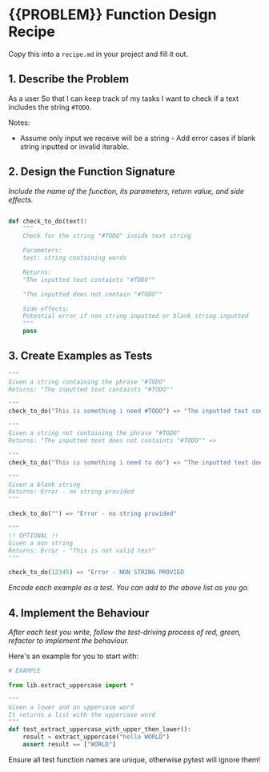 # {{PROBLEM}} Function Design Recipe

Copy this into a `recipe.md` in your project and fill it out.

## 1. Describe the Problem

As a user
So that I can keep track of my tasks
I want to check if a text includes the string `#TODO`.

Notes:
- Assume only input we receive will be a string - Add error cases if blank string inputted or invalid iterable. 


## 2. Design the Function Signature

_Include the name of the function, its parameters, return value, and side effects._

```python

def check_to_do(text):
    """
    Check for the string "#TODO" inside text string

    Parameters: 
    text: string containing words 

    Returns:
    "The inputted text containts "#TODO""

    "The inputted does not contain "#TODO""

    Side effects:
    Potential error if non string inputted or blank string inputted
    """
    pass

```

## 3. Create Examples as Tests



```python
"""
Given a string containing the phrase "#TODO"
Returns: "The inputted text containts "#TODO""

"""
check_to_do("This is something i need #TODO") => "The inputted text containts "#TODO""

"""
Given a string not containing the phrase "#TODO"
Returns: "The inputted text does not containts "#TODO"" =>

"""
check_to_do("This is something i need to do") => "The inputted text does not containts "#TODO""

"""
Given a blank string 
Returns: Error - no string provided  
"""

check_to_do("") => "Error - no string provided" 

"""
!! OPTIONAL !!
Given a non string
Returns: Error - "This is not valid text"
"""

check_to_do(12345) => "Error - NON STRING PROVIED 


```

_Encode each example as a test. You can add to the above list as you go._

## 4. Implement the Behaviour

_After each test you write, follow the test-driving process of red, green, refactor to implement the behaviour._

Here's an example for you to start with:

```python
# EXAMPLE

from lib.extract_uppercase import *

"""
Given a lower and an uppercase word
It returns a list with the uppercase word
"""
def test_extract_uppercase_with_upper_then_lower():
    result = extract_uppercase("hello WORLD")
    assert result == ["WORLD"]
```

Ensure all test function names are unique, otherwise pytest will ignore them!
